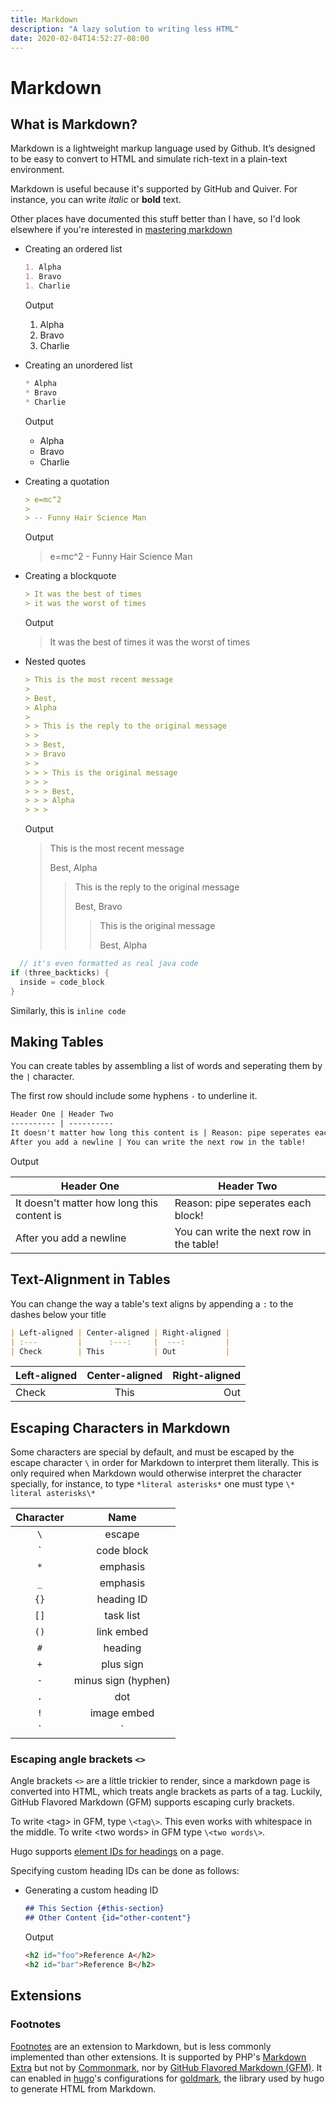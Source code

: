 ```yaml
---
title: Markdown
description: "A lazy solution to writing less HTML"
date: 2020-02-04T14:52:27-08:00
---
```


# Markdown

## What is Markdown?

Markdown is a lightweight markup language used by Github. It’s designed to be easy to convert to HTML and simulate rich-text in a plain-text environment.

Markdown is useful because it's supported by GitHub and Quiver. For instance, you can write *italic* or **bold** text.

Other places have documented this stuff better than I have, so I'd look elsewhere if you're interested in [mastering markdown](https://guides.github.com/features/mastering-markdown/)

* Creating an ordered list

  ```md
  1. Alpha
  1. Bravo
  1. Charlie
  ```

  Output

  1. Alpha
  1. Bravo
  1. Charlie

* Creating an unordered list

  ```md
  * Alpha
  * Bravo
  * Charlie
  ```

  Output

  * Alpha
  * Bravo
  * Charlie

* Creating a quotation

  ```md
  > e=mc^2
  >
  > -- Funny Hair Science Man
  ```

  Output

  > e=mc^2 - Funny Hair Science Man

* Creating a blockquote

  ```md
  > It was the best of times
  > it was the worst of times
  ```

  Output

  > It was the best of times
  > it was the worst of times

* Nested quotes

  ```md
  > This is the most recent message
  > 
  > Best,
  > Alpha
  > 
  > > This is the reply to the original message
  > > 
  > > Best,
  > > Bravo
  > >
  > > > This is the original message
  > > > 
  > > > Best,
  > > > Alpha
  > > > 
  ```

  Output

  > This is the most recent message
  > 
  > Best,
  > Alpha
  > 
  > > This is the reply to the original message
  > > 
  > > Best,
  > > Bravo
  > >
  > > > This is the original message
  > > > 
  > > > Best,
  > > > Alpha
  > > > 


```java
  // it's even formatted as real java code
if (three_backticks) {
  inside = code_block
}
```

Similarly, this is `inline code`

## Making Tables

You can create tables by assembling a list of words and seperating them by the `|` character.

The first row should include some hyphens `-` to underline it.

```md
Header One | Header Two
---------- | ----------
It doesn't matter how long this content is | Reason: pipe seperates each block!
After you add a newline | You can write the next row in the table!
```

Output

Header One | Header Two
---------- | ----------
It doesn't matter how long this content is | Reason: pipe seperates each block!
After you add a newline | You can write the next row in the table!

## Text-Alignment in Tables

You can change the way a table's text aligns by appending a `:` to the dashes below your title

```md
| Left-aligned | Center-aligned | Right-aligned |
| :---         |      :---:     |  ---:         |
| Check        | This           | Out           |
```

| Left-aligned | Center-aligned | Right-aligned |
| :---         |      :---:     |  ---:         |
| Check        | This           | Out           |

## Escaping Characters in Markdown

Some characters are special by default, and must be escaped by the escape character `\` in order for Markdown to interpret them literally. This is only required when Markdown would otherwise interpret the character specially, for instance, to type `*literal asterisks*` one must type `\* literal asterisks\*`

|Character|Name|
|:---:|:---:|
|`\`|escape|
| &grave; |code block|
|`*`|emphasis|
|`_`|emphasis|
|`{}`|heading ID|
|`[]`|task list|
|`()`|link embed|
|`#`|heading|
|`+`|plus sign|
|`-`|minus sign (hyphen)
|`.`|dot|
|`!`|image embed|
|`|`|table column|

### Escaping angle brackets `<>`

Angle brackets `<>` are a little trickier to render, since a markdown page is converted into HTML, which treats angle brackets as parts of a tag. Luckily, GitHub Flavored Markdown (GFM) supports escaping curly brackets.

To write \<tag\> in GFM, type `\<tag\>`. This even works with whitespace in the middle. To write \<two words\> in GFM type `\<two words\>`.

Hugo supports [element IDs for headings](https://gohugo.io/content-management/cross-references/#heading-ids)
on a page.

Specifying custom heading IDs can be done as follows:

* Generating a custom heading ID

  ```md
  ## This Section {#this-section}
  ## Other Content {id="other-content"}
  ```

  Output

  ```html
  <h2 id="foo">Reference A</h2>
  <h2 id="bar">Reference B</h2>
  ```


## Extensions

### Footnotes

[Footnotes](https://www.markdownguide.org/extended-syntax/#footnotes) are an
extension to Markdown, but is less commonly implemented than other extensions.
It is supported by PHP's
[Markdown Extra](https://michelf.ca/projects/php-markdown/extra/#footnotes) but
not by
[Commonmark](https://spec.commonmark.org/0.29/), nor by
[GitHub Flavored Markdown (GFM)](https://github.github.com/gfm/). It can enabled
in
[hugo](https://gohugo.io/getting-started/configuration-markup/#goldmark)'s
configurations for
[goldmark](https://github.com/yuin/goldmark/#built-in-extensions), the library
used by hugo to generate HTML from Markdown.
